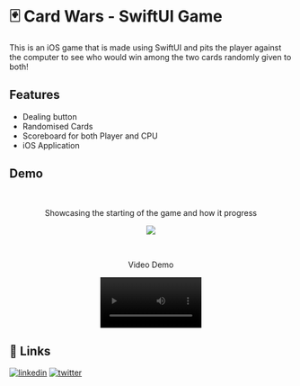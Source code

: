 
# 🃏 Card Wars - SwiftUI Game

This is an iOS game that is made using SwiftUI and pits the player against the computer to see who would win among the two cards randomly given to both!

## Features

- Dealing button
- Randomised Cards
- Scoreboard for both Player and CPU
- iOS Application


## Demo
<br>
<p align="middle">Showcasing the starting of the game and how it progress</p>
<p float="left" align="middle">
  <img src="https://user-images.githubusercontent.com/72563740/230607732-3d958391-9591-443d-947d-5ffee311517e.png">
</p>




<br>
<p align="middle">Video Demo</p>
<p float="left" align="middle">
  
</p>
  
<div align="center">
  <video src='https://user-images.githubusercontent.com/72563740/226442600-e3f73216-fed6-49ec-a8fb-a3ff740991fa.mp4' width=180/>
</div>
  

  





## 🔗 Links
[![linkedin](https://img.shields.io/badge/linkedin-0A66C2?style=for-the-badge&logo=linkedin&logoColor=white)](https://www.linkedin.com/in/sarthak-shrivastava-b44357201/)
[![twitter](https://img.shields.io/badge/twitter-1DA1F2?style=for-the-badge&logo=twitter&logoColor=white)]([(https://twitter.com/Sarthak_Shri)])


